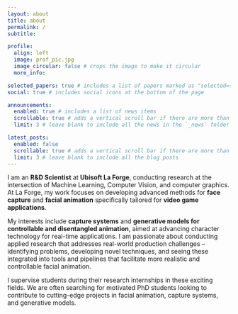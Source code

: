 ```yaml
---
layout: about
title: about
permalink: /
subtitle: 

profile:
  align: left
  image: prof_pic.jpg
  image_circular: false # crops the image to make it circular
  more_info:

selected_papers: true # includes a list of papers marked as "selected={true}"
social: true # includes social icons at the bottom of the page

announcements:
  enabled: true # includes a list of news items
  scrollable: true # adds a vertical scroll bar if there are more than 3 news items
  limit: 3 # leave blank to include all the news in the `_news` folder

latest_posts:
  enabled: false
  scrollable: true # adds a vertical scroll bar if there are more than 3 new posts items
  limit: 3 # leave blank to include all the blog posts
---
```



I am an **R&D Scientist** at **Ubisoft La Forge**, conducting research at the intersection of Machine Learning, Computer Vision, and computer graphics. At La Forge, my work focuses on developing advanced methods for **face capture** and **facial animation** specifically tailored for **video game applications**.

My interests include **capture systems** and **generative models for controllable and disentangled animation**, aimed at advancing character technology for real-time applications. I am passionate about conducting applied research that addresses real-world production challenges – identifying problems, developing novel techniques, and seeing these integrated into tools and pipelines that facilitate more realistic and controllable facial animation.

I supervise students during their research internships in these exciting fields. We are often searching for motivated PhD students looking to contribute to cutting-edge projects in facial animation, capture systems, and generative models.